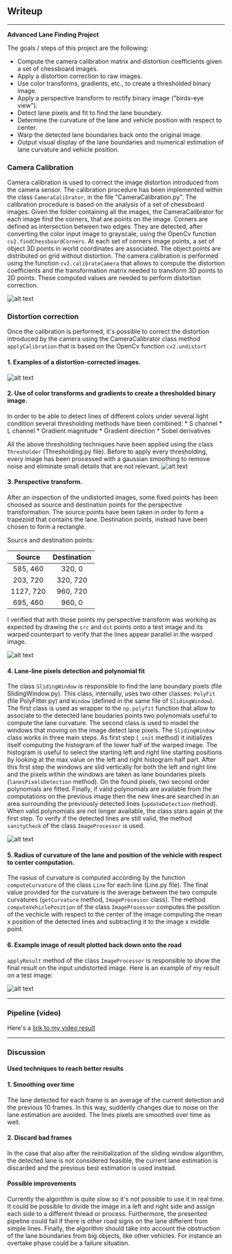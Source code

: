 ## Writeup

---

**Advanced Lane Finding Project**

The goals / steps of this project are the following:

* Compute the camera calibration matrix and distortion coefficients given a set of chessboard images.
* Apply a distortion correction to raw images.
* Use color transforms, gradients, etc., to create a thresholded binary image.
* Apply a perspective transform to rectify binary image ("birds-eye view").
* Detect lane pixels and fit to find the lane boundary.
* Determine the curvature of the lane and vehicle position with respect to center.
* Warp the detected lane boundaries back onto the original image.
* Output visual display of the lane boundaries and numerical estimation of lane curvature and vehicle position.

[//]: # (Image References)

[image1]: ./examples/camera_calibration.png "Calibration"
[image2]: ./examples/undistorted.png "Undistorted"
[image3]: ./examples/thresholding.png "Binary Example"
[image4]: ./examples/warp.png "Warp Example"
[image5]: ./examples/slidingWindow.png "Fit Visual"
[image6]: ./examples/output.png "Output"
[video1]: ./video_out.mp4 "Video"


### Camera Calibration

Camera calibration is used to correct the image distortion introduced from the camera sensor.
The calibration procedure has been implemented within the class `CameraCalibrator`, in the file "CameraCalibration.py".
The calibration procedure is based on the analysis of a set of chessboard images. Given the folder containing all the images, the CameraCalibrator for each image find the corners, that are points on the image. Corners are defined as intersection between two edges. They are detected, after converting the color input image to grayscale, using the OpenCv function `cv2.findChessboardCorners`. At each set of corners image points, a set of object 3D points in world coordinates are associated. The object points are distributed on grid without distortion. The camera calibration is performed using the function `cv2.calibrateCamera` that allows to compute the distortion coefficients and the transformation matrix needed to transform 3D points to 2D points. These computed values are needed to perform distortion correction.

![alt text][image1]

### Distortion correction

Once the calibration is performed, it's possible to correct the distortion introduced by the camera using the CameraCalibrator class method `applyCalibration` that is based on the OpenCv function `cv2.undistort`

#### 1. Examples of a distortion-corrected images.

![alt text][image2]

#### 2. Use of color transforms and gradients to create a thresholded binary image.

In order to be able to detect lines of different colors under several light condition several thresholding methods have been combined:
	* S channel
	* L channel
	* Gradient magnitude
	* Gradient direction
	* Sobel derivatives

All the above thresholding techniques have been applied using the class `Thresholder` (Thresholding.py file). Before to apply every thresholding, every image has been processed with a gaussian smoothing to remove noise and eliminate small details that are not relevant. 
![alt text][image3]

#### 3. Perspective transform.
After an inspection of the undistorted images, some fixed points has been choosed as source and destination points for the perspective transformation. The source points have been taken in order to form a trapezoid that contains the lane. Destination points, instead have been chosen to form a rectangle.

Source and destination points:

| Source        | Destination   | 
|:-------------:|:-------------:| 
| 585, 460      | 320, 0        | 
| 203, 720      | 320, 720      |
| 1127, 720     | 960, 720      |
| 695, 460      | 960, 0        |

I verified that with those points my perspective transform was working as expected by drawing the `src` and `dst` points onto a test image and its warped counterpart to verify that the lines appear parallel in the warped image.

![alt text][image4]

#### 4. Lane-line pixels detection and polynomial fit
The class `SlidingWindow` is responsible to find the lane boundary pixels (file SlidingWindow.py). This class, internally, uses two other classes: `PolyFit` (file PolyFitter.py) and `Window` (defined in the same file of `SlidingWindow`). The first class is used as wrapper to the `np.polyfit` function that allow to associate to the detected lane boudaries points two polynomials useful to compute the lane curvature. The second class is used to model the windows that moving on the image detect lane pixels. The `SlidingWindow` class works in three main steps. As first step (`_init` method) it initializes itself computing the histogram of the lower half of the warped image. The histogram is useful to select the starting left and right line starting positions by looking at the max value on the left and right histogram half part. After this first step the windows are slid vertically for both the left and right line and the pixels within the windows are taken as lane boundaries pixels (`lanesPixelsDetection` method). On the found pixels, two second order polynomials are fitted. Finally, if valid polynomials are available from the computations on the previous image then the new lines are searched in an area surrounding the previously detected lines (`updateDetection` method). When valid polynomials are not longer available, the class stars again at the first step.
To verify if the detected lines are still valid, the method `sanityCheck` of the class `ImageProcessor` is used.

![alt text][image5]

#### 5. Radius of curvature of the lane and position of the vehicle with respect to center computation.

The rasius of curvature is computed according by the function `computeCurvature` of the class `Line` for each line (Line.py file). The final value provided for the curvature is the average between the two compute curvatures (`getCurvature` method, `ImageProcessor` class). The method `computeVehiclePosition` of the class `ImageProcessor` computes the position of the vechicle with respect to the center of the image computing the mean x position of the detected lines and subtracting it to the image x middle point.

#### 6. Example image of result plotted back down onto the road

`applyResult` method of the class `ImageProcessor` is responsible to show the final result on the input undistorted image.  Here is an example of my result on a test image:

![alt text][image6]

---

### Pipeline (video)

Here's a [link to my video result](./project_video.mp4)

---

### Discussion

#### Used techniques to reach better results

#### 1. Smoothing over time

The lane detected for each frame is an average of the current detection and the previous 10 frames. In this way, suddenly changes due to noise on the lane estimation are avoided. The lines pixels are smoothed over time as well.

#### 2. Discard bad frames

In the case that also after the reinitialization of the sliding window algorithm, the detected lane is not considered feasible, the current lane estimation is discarded and the previous best estimation is used instead.

#### Possible improvements

Currently the algorithm is quite slow so it's not possible to use it in real time. It could be possible to divide the image in a left and right side and assign each side to a different thread or process.
Furthermore, the presented pipeline could fail if there is other road signs on the lane different from simple lines.
Finally, the algorithm should take into account the obstruction of the lane boundaries from big objects, like other vehicles. For instance an overtake phase could be a failure situation.

